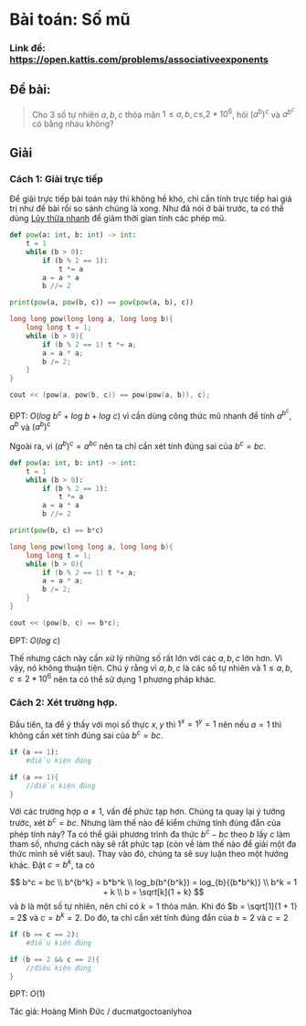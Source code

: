 # Bài toán: Số mũ

### Link đề: https://open.kattis.com/problems/associativeexponents

## Đề bài: 

>Cho 3 số tự nhiên $a, b, c$ thỏa mãn $1 \leq a, b, c \leq, 2*10^6$, hỏi $(a^b)^c$ và $a^{b^c}$ có bằng nhau không?

## Giải

### Cách 1: Giải trực tiếp


Để giải trực tiếp bài toán này thì không hề khó, chỉ cần tính trực tiếp hai giá trị như đề bài rồi so sánh chúng là xong. Như đã nói ở bài trước, ta có thể dùng [Lũy thừa nhanh](https://hackmd.io/@DeMen100ms/DeMenBlog3) để giảm thời gian tính các phép mũ.

```python
def pow(a: int, b: int) -> int:
	t = 1
	while (b > 0):
		if (b % 2 == 1):
			t *= a
		a = a * a
		b //= 2

print(pow(a, pow(b, c)) == pow(pow(a, b), c))
```
```cpp
long long pow(long long a, long long b){
	long long t = 1;
	while (b > 0){
		if (b % 2 == 1) t *= a;
		a = a * a;
		b /= 2;
	}
}

cout << (pow(a, pow(b, c)) == pow(pow(a, b)), c);
```
ĐPT: $O(log \ b^c + log \ b + log \ c)$ vì cần dùng công thức mũ nhanh để tính $a^{b^c}$, $a^b$ và $(a^b)^c$

Ngoài ra, vì $(a^b)^c = a^{bc}$ nên ta chỉ cần xét tính đúng sai của $b^c = bc$.

```python 
def pow(a: int, b: int) -> int:
	t = 1
	while (b > 0):
		if (b % 2 == 1):
			t *= a
		a = a * a
		b //= 2

print(pow(b, c) == b*c)
```
```cpp
long long pow(long long a, long long b){
	long long t = 1;
	while (b > 0){
		if (b % 2 == 1) t *= a;
		a = a * a;
		b /= 2;
	}
}

cout << (pow(b, c) == b*c);
```
ĐPT: $O(log \ c)$

Thế nhưng cách này cần xử lý những số rất lớn với các $a, b, c$ lớn hơn. Vì vậy, nó không thuận tiện. Chú ý rằng vì $a, b, c$ là các số tự nhiên và $1 \leq a, b, c \leq 2*10^{6}$ nên ta có thể sử dụng 1 phương pháp khác.

### Cách 2: Xét trường hợp.

Đầu tiên, ta để ý thấy với mọi số thực $x, y$ thì $1^x = 1^y = 1$ nên nếu $a = 1$ thì không cần xét tính đúng sai của $b^c = bc$.

```python
if (a == 1): 
	#điều kiện đúng
```
```cpp
if (a == 1){
	//điều kiện đúng
}
```

Với các trường hợp $a \neq 1$, vấn đề phức tạp hơn. Chúng ta quay lại ý tưởng trước, xét $b^c = bc$. Nhưng làm thế nào để kiểm chứng tính đúng đắn của phép tính này? Ta có thể giải phương trình đa thức $b^c - bc$ theo $b$ lấy $c$ làm tham số, nhưng cách này sẽ rất phức tạp (còn về làm thế nào để giải một đa thức mình sẽ viết sau). Thay vào đó, chúng ta sẽ suy luận theo một hướng khác. Đặt $c = b^k$, ta có

$$ 
b^c = bc \\
b^{b^k} = b*b^k \\
log_b(b^{b^k}) = log_{b}{(b*b^k)} \\
b^k = 1 + k \\
b = \sqrt[k]{1 + k}
$$
và $b$ là một số tự nhiên, nên chỉ có $k = 1$ thỏa mãn. Khi đó $b = \sqrt[1]{1 + 1} = 2$ và $c = b^k = 2$. Do đó, ta chỉ cần xét tính đúng đắn của $b = 2$ và $c = 2$

```python
if (b == c == 2):
	#điều kiện đúng
```
```cpp
if (b == 2 && c == 2){
	//đièu kiện đúng
}
```
ĐPT: $O(1)$

Tác giả: Hoàng Minh Đức / ducmatgoctoanlyhoa




